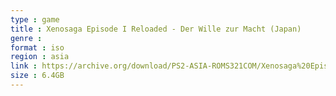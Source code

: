 ```yaml
---
type : game
title : Xenosaga Episode I Reloaded - Der Wille zur Macht (Japan)
genre : 
format : iso
region : asia
link : https://archive.org/download/PS2-ASIA-ROMS321COM/Xenosaga%20Episode%20I%20Reloaded%20-%20Der%20Wille%20zur%20Macht%20%28Japan%29.7z
size : 6.4GB
---
```

